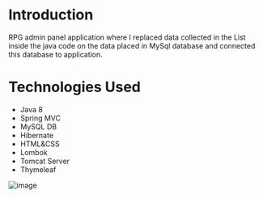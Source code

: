 # Introduction
RPG admin panel application where I replaced data collected in the List inside the java code on the data placed in MySql database and connected this database to application.

# Technologies Used
- Java 8
- Spring MVC
- MySQL DB
- Hibernate
- HTML&CSS
- Lombok
- Tomcat Server
- Thymeleaf

![image](https://github.com/AndriiChipets/Hibernate1/assets/137887124/ab3e9432-754a-4bba-b607-3de7119f9163)

